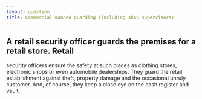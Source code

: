 ```yaml
---
layout: question
title: Commercial manned guarding (including shop supervisors)
---
```


## A retail security officer guards the premises for a retail store. Retail
security officers ensure the safety at such places as clothing stores,
electronic shops or even automobile dealerships. They guard the retail
establishment against theft, property damage and the occasional unruly
customer. And, of course, they keep a close eye on the cash register and
vault.



